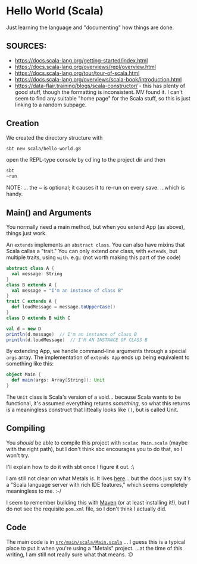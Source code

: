 # Hello World (Scala)

Just learning the language and "documenting" how things are done.

## SOURCES:
* https://docs.scala-lang.org/getting-started/index.html
* https://docs.scala-lang.org/overviews/repl/overview.html
* https://docs.scala-lang.org/tour/tour-of-scala.html
* https://docs.scala-lang.org/overviews/scala-book/introduction.html
* https://data-flair.training/blogs/scala-constructor/ - this has plenty of good stuff, though the formatting is inconsistent. MV found it. I can't seem to find any suitable "home page" for the Scala stuff, so this is just linking to a random subpage.

## Creation

We created the directory structure with
```bash
sbt new scala/hello-world.g8
```

open the REPL-type console by cd'ing to the project dir and then
```bash
sbt
~run
```
NOTE: ... the ~ is optional; it causes it to re-run on every save. ...which is handy.

## Main() and Arguments

You normally need a main method, but when you extend App (as
above), things just work.

An `extends` implements an `abstract class`. You can also have mixins that Scala
callas a "trait." You can only extend *one* class, with `extends`, but multiple
traits, using `with`. e.g.: (not worth making this part of the code)

```scala
abstract class A {
  val message: String
}
class B extends A {
  val message = "I'm an instance of class B"
}
trait C extends A {
  def loudMessage = message.toUpperCase()
}
class D extends B with C

val d = new D
println(d.message)  // I'm an instance of class B
println(d.loudMessage)  // I'M AN INSTANCE OF CLASS B
```

By extending App, we handle command-line arguments through a special `args`
array. The implementation of `extends App` ends up being equivalent to something
like this:

```scala
object Main {
  def main(args: Array[String]): Unit
}
```

The `Unit` class is Scala's version of a void... because Scala wants to be
functional, it's assumed everything returns *something*, so what this
returns is a meaningless construct that litteally looks like `()`, but is
called Unit.

## Compiling

You *should* be able to compile this project with `scalac Main.scala` (maybe
with the right path), but I don't think sbc encourages you to do that, so I
won't try.

I'll explain how to do it with sbt once I figure it out. :\

I am still not clear on what Metals *is*. It lives
[here](https://scalameta.org/metals/docs/editors/overview.html)... but the docs
just say it's a "Scala language server with rich IDE features," which seems
completely meaningless to me. :-/

I seem to remember building this with
[Maven](https://docs.scala-lang.org/tutorials/scala-with-maven.html) (or at
least installing it!), but I do not see the requisite `pom.xml` file, so I don't
think I actually did.

## Code

The main code is in [`src/main/scala/Main.scala`](https://github.com/JRice/hello-world-sc/blob/main/src/main/scala/Main.scala) ... I guess this is a typical
place to put it when you're using a "Metals" project. ...at the time of this
writing, I am still not really sure what that means. :D

